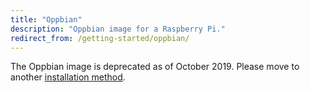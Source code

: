 ```yaml
---
title: "Oppbian"
description: "Oppbian image for a Raspberry Pi."
redirect_from: /getting-started/oppbian/
---
```



<div class='note warning'>

  The Oppbian image is deprecated as of October 2019. Please move to another [installation method](/getting-started/).

</div>